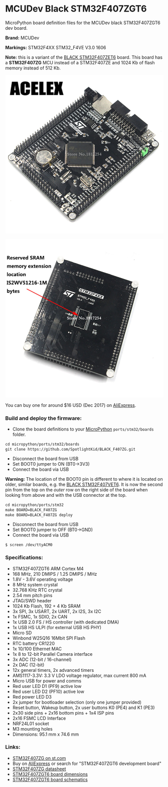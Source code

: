 # MCUDev Black STM32F407ZGT6

MicroPython board definition files for the MCUDev black STM32F407ZGT6 dev board.

**Brand:** MCUDev

**Markings:** STM32F4XX STM32_F4VE V3.0 1606

**Note:** this is a variant of the [BLACK STM32F407ZET6] board. This board has a
**STM32F407ZG** MCU instead of a STM32F407ZE and 1024 Kb of flash memory
instead of 512 Kb.


![board](docs/STM32F407ZGT6_front.jpg)

![board](docs/STM32F407ZGT6_back.jpg)

You can buy one for around $16 USD (Dec 2017) on [AliExpress].

### Build and deploy the firmware:

* Clone the board definitions to your [MicroPython](https://github.com/micropython/micropython)
  `ports/stm32/boards` folder.

```
cd micropython/ports/stm32/boards
git clone https://github.com/SpotlightKid/BLACK_F407ZG.git
```

* Disconnect the board from USB
* Set BOOT0 jumper to ON (BT0->3V3)
* Connect the board via USB

**Warning:** The location of the BOOT0 pin is different to where it is located
on older, similar boards, e.g. the [BLACK STM32F407VET6]. It is now the second
pin from the top on the *outer* row on the right side of the board when looking
from above and with the USB connector at the top.

```
cd micropython/ports/stm32
make BOARD=BLACK_F407ZG
make BOARD=BLACK_F407ZG deploy
```

* Disconnect the board from USB
* Set BOOT0 jumper to OFF (BT0->GND)
* Connect the board via USB

```
$ screen /dev/ttyACM0
```

### Specifications:

* STM32F407ZGT6 ARM Cortex M4
* 168 MHz, 210 DMIPS / 1.25 DMIPS / MHz
* 1.8V - 3.6V operating voltage
* 8 MHz system crystal
* 32.768 KHz RTC crystal
* 2.54 mm pitch pins
* JTAG/SWD header
* 1024 Kb Flash, 192 + 4 Kb SRAM
* 3x SPI, 3x USART, 2x UART, 2x I2S, 3x I2C
* 1x FSMC, 1x SDIO, 2x CAN
* 1x USB 2.0 FS / HS controller (with dedicated DMA)
* 1x USB HS ULPI (for external USB HS PHY)
* Micro SD
* Winbond W25Q16 16Mbit SPI Flash
* RTC battery CR1220
* 1x 10/100 Ethernet MAC
* 1x 8 to 12-bit Parallel Camera interface
* 3x ADC (12-bit / 16-channel)
* 2x DAC (12-bit)
* 12x general timers, 2x advanced timers
* AMS1117-3.3V: 3.3 V LDO voltage regulator, max current 800 mA
* Micro USB for power and comms
* Red user LED D1 (PF9) active low
* Red user LED D2 (PF10) active low
* Red power LED D3
* 2x jumper for bootloader selection (only one jumper provided)
* Reset button, Wakeup button, 2x user buttons K0 (PE4) and K1 (PE3)
* 2x30 side pins + 2x16 bottom pins + 1x4 ISP pins
* 2x16 FSMC LCD Interface
* NRF24L01 socket
* M3 mounting holes
* Dimensions: 95.1 mm x 74.6 mm


### Links:

* [STM32F407ZG on st.com](http://www.st.com/content/st_com/en/products/microcontrollers/stm32-32-bit-arm-cortex-mcus/stm32-high-performance-mcus/stm32f4-series/stm32f407-417/stm32f407zg.html)
* Buy on [AliExpress] or search for "STM32F407ZGT6 development board"
* [STM32F407ZG datasheet](http://www.st.com/resource/en/datasheet/stm32f407zg.pdf)
* [STM32F407ZGT6 board dimensions](https://github.com/SpotlightKid/BLACK_F407ZG/blob/master/docs/STM32F407ZGT6_board_dimensions.jpg)
* [STM32F407ZGT6 board schematics](https://github.com/SpotlightKid/BLACK_F407ZG/blob/master/docs/STM32F407ZGT6_board_schematics.jpg)


[AliExpress]: https://www.aliexpress.com/item/Arm-development-board-Cortex-M4-STM32F407ZGT6-development-board-M4-STM32F4-core-board/32826108064.html
[BLACK STM32F407VET6]: https://github.com/mcauser/BLACK_F407VE
[BLACK STM32F407ZET6]: https://github.com/mcauser/BLACK_F407ZE
